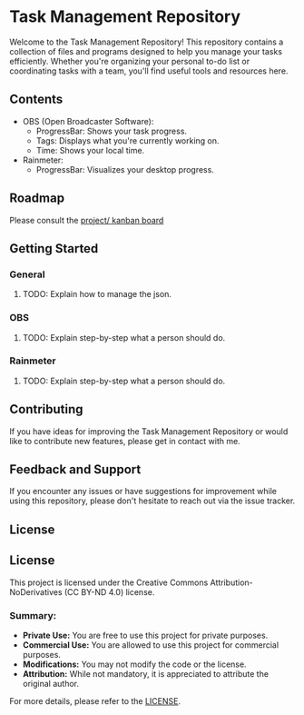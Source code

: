 # Task Management Repository

Welcome to the Task Management Repository! This repository contains a collection of files and programs designed to help you manage your tasks efficiently. Whether you're organizing your personal to-do list or coordinating tasks with a team, you'll find useful tools and resources here.

## Contents

- OBS (Open Broadcaster Software):
  - ProgressBar: Shows your task progress.
  - Tags: Displays what you're currently working on.
  - Time: Shows your local time.
- Rainmeter:
  - ProgressBar: Visualizes your desktop progress.

## Roadmap
Please consult the [project/ kanban board](https://github.com/users/Koraiko/projects/3/views/1)

## Getting Started

### General

1. TODO: Explain how to manage the json.

### OBS

1. TODO: Explain step-by-step what a person should do.

### Rainmeter

1. TODO: Explain step-by-step what a person should do.

## Contributing

If you have ideas for improving the Task Management Repository or would like to contribute new features, please get in contact with me.

## Feedback and Support

If you encounter any issues or have suggestions for improvement while using this repository, please don't hesitate to reach out via the issue tracker.

## License

## License

This project is licensed under the Creative Commons Attribution-NoDerivatives (CC BY-ND 4.0) license.

### Summary:

- **Private Use:** You are free to use this project for private purposes.
- **Commercial Use:** You are allowed to use this project for commercial purposes.
- **Modifications:** You may not modify the code or the license.
- **Attribution:** While not mandatory, it is appreciated to attribute the original author.

For more details, please refer to the [LICENSE](https://creativecommons.org/licenses/by-nd/4.0/).

